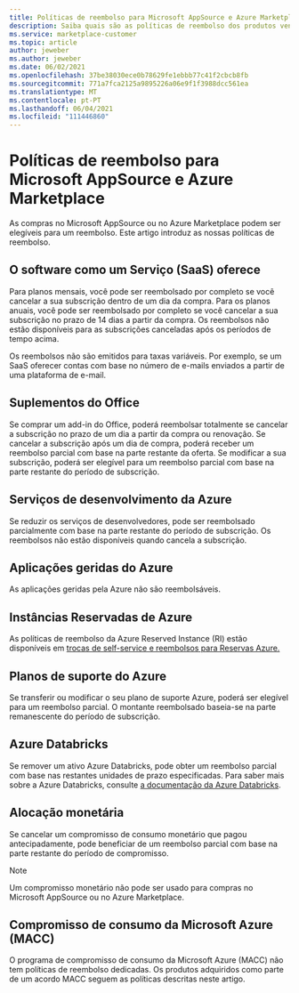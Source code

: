```yaml
---
title: Políticas de reembolso para Microsoft AppSource e Azure Marketplace
description: Saiba quais são as políticas de reembolso dos produtos vendidos no Microsoft AppSource e no Azure Marketplace
ms.service: marketplace-customer
ms.topic: article
author: jeweber
ms.author: jeweber
ms.date: 06/02/2021
ms.openlocfilehash: 37be38030ece0b78629fe1ebbb77c41f2cbcb8fb
ms.sourcegitcommit: 771a7fca2125a9895226a06e9f1f3988dcc561ea
ms.translationtype: MT
ms.contentlocale: pt-PT
ms.lasthandoff: 06/04/2021
ms.locfileid: "111446860"
---
```

# <a name="refund-policies-for-microsoft-appsource-and-azure-marketplace"></a>Políticas de reembolso para Microsoft AppSource e Azure Marketplace

As compras no Microsoft AppSource ou no Azure Marketplace podem ser elegíveis para um reembolso. Este artigo introduz as nossas políticas de reembolso.

## <a name="software-as-a-service-saas-offers"></a>O software como um Serviço (SaaS) oferece

Para planos mensais, você pode ser reembolsado por completo se você cancelar a sua subscrição dentro de um dia da compra. Para os planos anuais, você pode ser reembolsado por completo se você cancelar a sua subscrição no prazo de 14 dias a partir da compra. Os reembolsos não estão disponíveis para as subscrições canceladas após os períodos de tempo acima.

Os reembolsos não são emitidos para taxas variáveis. Por exemplo, se um SaaS oferecer contas com base no número de e-mails enviados a partir de uma plataforma de e-mail.

## <a name="office-add-ins"></a>Suplementos do Office

Se comprar um add-in do Office, poderá reembolsar totalmente se cancelar a subscrição no prazo de um dia a partir da compra ou renovação. Se cancelar a subscrição após um dia de compra, poderá receber um reembolso parcial com base na parte restante da oferta. Se modificar a sua subscrição, poderá ser elegível para um reembolso parcial com base na parte restante do período de subscrição.

## <a name="azure-developer-services"></a>Serviços de desenvolvimento da Azure

Se reduzir os serviços de desenvolvedores, pode ser reembolsado parcialmente com base na parte restante do período de subscrição. Os reembolsos não estão disponíveis quando cancela a subscrição.

## <a name="azure-managed-applications"></a>Aplicações geridas do Azure

As aplicações geridas pela Azure não são reembolsáveis.

## <a name="azure-reserved-instances"></a>Instâncias Reservadas de Azure

As políticas de reembolso da Azure Reserved Instance (RI) estão disponíveis em [trocas de self-service e reembolsos para Reservas Azure.](/azure/cost-management-billing/reservations/exchange-and-refund-azure-reservations)

## <a name="azure-support-plans"></a>Planos de suporte do Azure

Se transferir ou modificar o seu plano de suporte Azure, poderá ser elegível para um reembolso parcial. O montante reembolsado baseia-se na parte remanescente do período de subscrição.

## <a name="azure-databricks"></a>Azure Databricks

Se remover um ativo Azure Databricks, pode obter um reembolso parcial com base nas restantes unidades de prazo especificadas. Para saber mais sobre a Azure Databricks, consulte [a documentação da Azure Databricks](/azure/databricks).

## <a name="monetary-commitment"></a>Alocação monetária

Se cancelar um compromisso de consumo monetário que pagou antecipadamente, pode beneficiar de um reembolso parcial com base na parte restante do período de compromisso.

> [!NOTE]
> Um compromisso monetário não pode ser usado para compras no Microsoft AppSource ou no Azure Marketplace.

## <a name="microsoft-azure-consumption-commitment-macc"></a>Compromisso de consumo da Microsoft Azure (MACC)

O programa de compromisso de consumo da Microsoft Azure (MACC) não tem políticas de reembolso dedicadas. Os produtos adquiridos como parte de um acordo MACC seguem as políticas descritas neste artigo.
